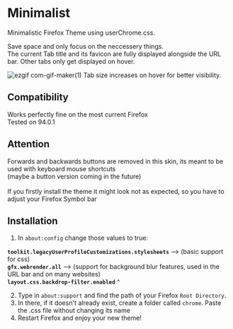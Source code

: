 # Minimalist
Minimalistic Firefox Theme using userChrome.css.

Save space and only focus on the neccessery things.
<br>The current Tab title and its favicon are fully displayed alongside the URL bar. 
Other tabs only get displayed on hover.

![ezgif com-gif-maker(1)](https://user-images.githubusercontent.com/80770571/141157882-a65e7639-3375-46fc-82b2-155ca5376e2a.gif)
Tab size increases on hover for better visibility.

## Compatibility
Works perfectly fine on the most current Firefox
<br>Tested on 94.0.1

## Attention
Forwards and backwards buttons are removed in this skin, its meant to be used with keyboard mouse shortcuts
<br>(maybe a button version coming in the future)
<br>
<br>If you firstly install the theme it might look not as expected, so you have to adjust your Firefox Symbol bar

## Installation

1. In `about:config` change those values to true:

**`toolkit.legacyUserProfileCustomizations.stylesheets`**  --> (basic support for css)
<br>**`gfx.webrender.all`** --> (support for background blur features, used in the URL bar and on many websites)
<br>**`layout.css.backdrop-filter.enabled`** ^

2. Type in `about:support` and find the path of your Firefox `Root Directory`.
3. In there, if it doesn't already exist, create a folder called `chrome`. Paste the .css file without changing its name
4. Restart Firefox and enjoy your new theme!

